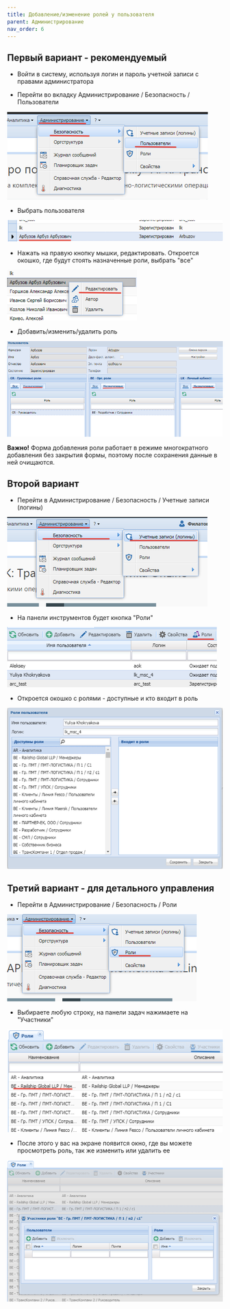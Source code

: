 ```yaml
---
title: Добавление/изменение ролей у пользователя
parent: Администрирование
nav_order: 6
---
```


## Первый вариант - рекомендуемый

- Войти в систему, используя логин и пароль учетной записи с правами администратора

- Перейти во вкладку Администрирование / Безопасность / Пользователи

![](/assets/images/aroli3.png)

- Выбрать пользователя

![](/assets/images/aroli.png)

- Нажать на правую кнопку мышки, редактировать. Откроется окошко, где будут стоять назначенные роли, выбрать "все"

![](/assets/images/aroli1.png)

- Добавить/изменить/удалить роль

![](/assets/images/aroli2.png)

**Важно!** Форма добавления роли работает в режиме многократного добавления без закрытия формы, поэтому после сохранения данные в ней очищаются.

## Второй вариант

- Перейти в Администрирование / Безопасность / Учетные записи (логины)

![](/assets/images/aroli4.png)

- На панели инструментов будет кнопка "Роли"

![](/assets/images/aroli5.png)

- Откроется окошко с ролями - доступные и кто входит в роль

![](/assets/images/aroli6.png)

## Третий вариант - для детального управления

- Перейти в Администрирование / Безопасность / Роли

![](/assets/images/aroli7.png)

- Выбираете любую строку, на панели задач нажимаете на "Участники"

![](/assets/images/aroli8.png)

- После этого у вас на экране появится окно, где вы можете просмотреть роль, так же изменить или удалить ее

![](/assets/images/aroli9.png)
